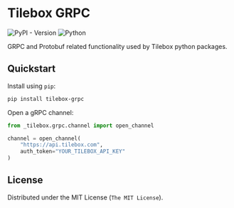 # Tilebox GRPC

![PyPI - Version](https://img.shields.io/pypi/v/tilebox-grpc.svg?style=flat-square&label=version&color=f43f5e)
![Python](https://img.shields.io/pypi/pyversions/tilebox-grpc.svg?style=flat-square&logo=python&color=f43f5e&logoColor=f43f5e)

GRPC and Protobuf related functionality used by Tilebox python packages.

## Quickstart

Install using `pip`:

```bash
pip install tilebox-grpc
```

Open a gRPC channel:

```python
from _tilebox.grpc.channel import open_channel

channel = open_channel(
    "https://api.tilebox.com",
    auth_token="YOUR_TILEBOX_API_KEY"
)
```

## License

Distributed under the MIT License (`The MIT License`).
